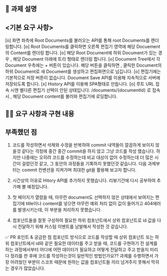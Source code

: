 ## 📌 과제 설명
## <기본 요구 사항>
 
[o] 화면 좌측에 Root Documents를 불러오는 API를 통해 root Documents를 렌더링합니다.
[o] Root Documents를 클릭하면 오른쪽 편집기 영역에 해당 Docuement의 Content를 렌더링 합니다.
[o] 해당 Root Document에 하위 Document가 있는 경우 , 해당 Document 아래에 트리 형태로 렌더링 합니다.
[o] Document Tree에서 각 Document 우측에는 + 버튼이 있습니다. 해당 버튼을 클릭하면 , 클릭한 Document의 하위 Document로 새
Document를 생성하고 편집화면으로 넘깁니다.
[o] 편집기에는 기본적으로 저장 버튼이 없습니다. Document Save API를 이용해 지속적으로 서버에 저장되도록 합니다.
[x] History API를 이용해 SPA형태로 만듭니다.
[o] 루트 URL 접속 시엔 별다른 편집기 선택이 안된 상태입니다. /documents/{documentId} 로 접속시 , 해당 Document content를 불러와 편집기에 로딩합니다.

## 👩‍💻 요구 사항과 구현 내용

## 부족했던 점
1. 코드를 작성하면서 삭제와 수정을 반복하여 commit 내역들이 깔끔하게 보이지 않을것 같다는 걱정에 중간 중간 commit을
하지 않고 그냥 코드를 작성 했습니다. 하지만 나중에는 오히려 코드를 수정하는데 비교 대상이 없어 수정하는데 더 많은 시간이 걸렸던것 같고,
그 동안의 과정들을 기록하지 못했던것 같습니다. 다음 과제부터는 commit 컨벤션을 지켜가며 최대한 git을 활용해 보고자 합니다.

2. 시간상의 이유로 Hitory API를 추가하지 못했습니다. 리뷰기간에 다시 공부하여 추가해 볼 예정입니다.

3. 첫 페이지가 열렸을 때, 아무런 document도 선택하지 않은 상태에서 보여지는 편집기에 title이나 content를 넣으면 아무런 예외 처리 없이 값이 들어가고 404에러를 발생시키는데, 이 부분을 처리하지 못했습니다.

4. 컴포넌트들을 잘못 구성하여 필요한 하위 컴포넌트에서 상위 컴포넌트로 id 값을 다시 전달하기 위해 커스텀 이벤트를 남발해서 작성한 것 같습니다.

✅ PR 포인트 & 궁금한 점
컴포넌트 방식으로 코드를 작성할 때 상위 컴포넌트 또는 하위 컴포넌트에서 id와 같은 필요한 데이터를 주고 받을 때, 코드를 구현하기 전 설계를 하는 과정에서부터 어디에 어떤 데이터가 필요하고 어떻게 전달하고 주고 받을지 미리 다 정리를 한 후에 코드를 작성하는것이 일반적인 방법인가요?? 과제를 수행하면서 가장 어려웠던 부분이 스코프 때문에 원하는 값을 컴포넌트들 끼리 넘겨주지 못해서 막히는 경우가 많았습니다.
